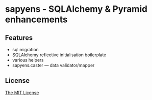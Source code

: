 # sapyens - SQLAlchemy & Pyramid enhancements

## Features
* sql migration
* SQLAlchemy reflective initialisation boilerplate
* various helpers
* sapyens.caster — data validator/mapper

## License
[The MIT License](http://www.opensource.org/licenses/mit-license.php)
